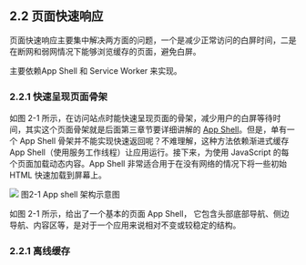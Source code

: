 ## 2.2 页面快速响应

页面快速响应主要集中解决两方面的问题，一个是减少正常访问的白屏时间，二是在断网和弱网情况下能够浏览缓存的页面，避免白屏。

主要依赖App Shell 和 Service Worker 来实现。
 
### 2.2.1 快速呈现页面骨架

如图 2-1 所示，在访问站点时能快速呈现页面的骨架，减少用户的白屏等待时间，其实这个页面骨架就是后面第三章节要详细讲解的 [App Shell]()。但是，单有一个 App Shell 骨架并不能实现快速返回呢？不难理解，这种方法依赖渐进式缓存 App Shell（使用服务工作线程）让应用运行。接下来，为使用 JavaScript 的每个页面加载动态内容。App Shell 非常适合用于在没有网络的情况下将一些初始 HTML 快速加载到屏幕上。

![](https://gss0.bdstatic.com/9rkZbzqaKgQUohGko9WTAnF6hhy/assets/pwa/projects/1515680651561/appshell.png)
图2-1 App shell 架构示意图

如图 2-1 所示，给出了一个基本的页面 App Shell， 它包含头部底部导航、侧边导航、内容区等，是对于一个应用来说相对不变或较稳定的结构。

### 2.2.1 离线缓存

